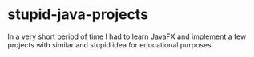 # stupid-java-projects
In a very short period of time I had to learn JavaFX and implement a few projects with similar and stupid idea for educational purposes.

